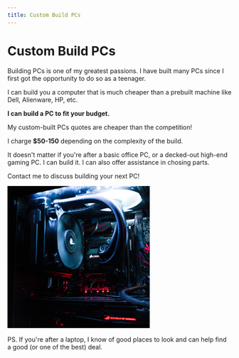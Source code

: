 ```yaml
---
title: Custom Build PCs
---
```


# Custom Build PCs

Building PCs is one of my greatest passions. I have built many PCs since I first got the opportunity to do so as a teenager. 

I can build you a computer that is much cheaper than a prebuilt machine like Dell, Alienware, HP, etc.

**I can build a PC to fit your budget.**

My custom-built PCs quotes are cheaper than the competition!

I charge **$50-150** depending on the complexity of the build.

It doesn't matter if you're after a basic office PC, or a decked-out high-end gaming PC. I can build it. I can also offer assistance in chosing parts.

Contact me to discuss building your next PC! 

![](custom_pc.png)


PS. If you're after a laptop, I know of good places to look and can help find a good (or one of the best) deal.
